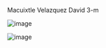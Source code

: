 Macuixtle Velazquez David 3-m

![image](https://github.com/user-attachments/assets/0a5b5183-8b65-4d2a-86ff-a229e77e464a)

![image](https://github.com/user-attachments/assets/0aaf8d8a-cb3e-4748-bfeb-f66124b672f2)
